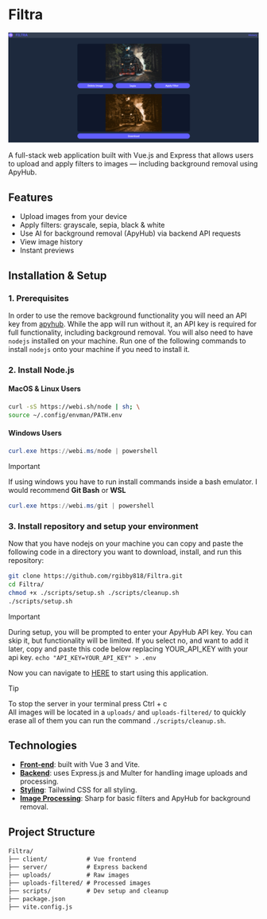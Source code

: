 # Filtra
![Screenshot of Filtra processing an image](./screenshots/example.png)

A full-stack web application built with Vue.js and Express that allows users to upload and apply filters to images — including background removal using ApyHub.

## Features
- Upload images from your device
- Apply filters: grayscale, sepia, black & white
- Use AI for background removal (ApyHub) via backend API requests
- View image history
- Instant previews

## Installation & Setup

### 1. Prerequisites
In order to use the remove background functionality you will need an API key from [apyhub](https://apyhub.com/utility/image-processor-remove-background). While the app will run without it, an API key is required for full functionality, including background removal.
You will also need to have `nodejs` installed on your machine. Run one of the following commands to install `nodejs` onto your machine if you need to install it.

### 2. Install Node.js
#### **MacOS & Linux Users**
```bash
curl -sS https://webi.sh/node | sh; \
source ~/.config/envman/PATH.env
```

#### **Windows Users**
```powershell
curl.exe https://webi.ms/node | powershell
```
> [!IMPORTANT]
> If using windows you have to run install commands inside a bash emulator. I would recommend **Git Bash** or **WSL**
> ```powershell
> curl.exe https://webi.ms/git | powershell
> ```

### 3. Install repository and setup your environment

Now that you have nodejs on your machine you can copy and paste the following code in a directory you want to download, install, and run this repository:
```bash
git clone https://github.com/rgibby818/Filtra.git
cd Filtra/
chmod +x ./scripts/setup.sh ./scripts/cleanup.sh
./scripts/setup.sh
```
> [!IMPORTANT]
> During setup, you will be prompted to enter your ApyHub API key. You can skip it, but functionality will be limited. If you select no, and want to add it later, copy and paste this code below replacing YOUR_API_KEY with your api key.
> `echo "API_KEY=YOUR_API_KEY" > .env`

Now you can navigate to [HERE](http://127.0.0.1:3000/) to start using this application.

> [!TIP]  
> To stop the server in your terminal press Ctrl + c  
> All images will be located in a `uploads/` and `uploads-filtered/` to quickly erase all of them you can run the command `./scripts/cleanup.sh`.

## Technologies
- [**Front-end**](https://vuejs.org/): built with Vue 3 and Vite.
- [**Backend**](https://expressjs.com/): uses Express.js and Multer for handling image uploads and processing.
- [**Styling**](https://tailwindcss.com/): Tailwind CSS for all styling.
- [**Image Processing**](https://sharp.pixelplumbing.com/): Sharp for basic filters and ApyHub for background removal.

## Project Structure
```
Filtra/
├── client/           # Vue frontend
├── server/           # Express backend
├── uploads/          # Raw images
├── uploads-filtered/ # Processed images
├── scripts/          # Dev setup and cleanup
├── package.json
├── vite.config.js
```